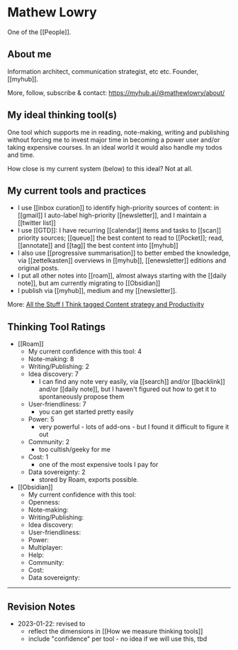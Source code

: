 # Mathew Lowry

One of the [[People]].

## About me

Information architect, communication strategist, etc etc. Founder, [[myhub]].

More, follow, subscribe & contact: <https://myhub.ai/@mathewlowry/about/>

## My ideal thinking tool(s) 

One tool which supports me in reading, note-making, writing and publishing without forcing me to invest major time in becoming a power user and/or taking expensive courses. In an ideal world it would also handle my todos and time.

How close is my current system (below) to this ideal? Not at all.   

## My current tools and practices

* I use  [[inbox curation]] to identify high-priority sources of content: in [[gmail]] I auto-label high-priority [[newsletter]], and I maintain a [[twitter list]]
* I use [[GTD]]: I have recurring [[calendar]] items and tasks to [[scan]] priority sources; [[queue]] the best content to read to [[Pocket]]; read, [[annotate]] and [[tag]] the best content into [[myhub]]
* I also use [[progressive summarisation]] to better embed the knowledge,  via [[zettelkasten]] overviews in [[myhub]], [[enewsletter]] editions and original posts.
* I put all other notes into [[roam]], almost always starting with the [[daily note]], but am currently migrating to [[Obsidian]]
* I publish via [[myhub]], medium and my [[newsletter]].

More: [All the Stuff I Think tagged Content strategy and Productivity](https://myhub.ai/@mathewlowry/?tags=content+strategy&types=think&timeframe=anytime&quality=all&tags=productivity)

## Thinking Tool Ratings

* [[Roam]] 
	* My current confidence with this tool: 4
	* Note-making: 8
	* Writing/Publishing: 2
	* Idea discovery: 7
		* I can find any note very easily, via [[search]] and/or [[backlink]] and/or [[daily note]], but I haven't figured out how to get it to spontaneously propose them
	* User-friendliness: 7
		* you can get started pretty easily
	* Power: 5
		* very powerful - lots of add-ons - but I found it difficult to figure it out
	* Community: 2
		* too cultish/geeky for me
	* Cost: 1
		* one of the most expensive tools I pay for
	* Data sovereignty: 2
		* stored by Roam, exports possible.
* [[Obsidian]]
	* My current confidence with this tool: 
	* Openness:
	* Note-making: 
	* Writing/Publishing: 
	* Idea discovery: 
	* User-friendliness: 
	* Power: 
	* Multiplayer: 
	* Help: 
	* Community: 
	* Cost: 
	* Data sovereignty: 
---

## Revision Notes

* 2023-01-22: revised to 
	* reflect the dimensions in [[How we measure thinking tools]]
	* include "confidence" per tool - no idea if we will use this, tbd
